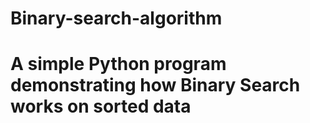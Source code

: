 # Binary-search-algorithm
# A simple Python program demonstrating how Binary Search works on sorted data
